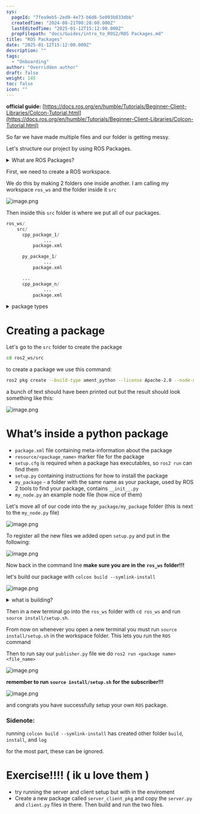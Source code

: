 ```yaml
---
sys:
  pageId: "7fea9eb5-2ed9-4e73-b6d6-5e093b833dbb"
  createdTime: "2024-08-21T00:28:00.000Z"
  lastEditedTime: "2025-01-12T15:12:00.000Z"
  propFilepath: "docs/Guides/intro_to_ROS2/ROS Packages.md"
title: "ROS Packages"
date: "2025-01-12T15:12:00.000Z"
description: ""
tags:
  - "Onboarding"
author: "Overridden author"
draft: false
weight: 145
toc: false
icon: ""
---
```


**official guide:** [https://docs.ros.org/en/humble/Tutorials/Beginner-Client-Libraries/Colcon-Tutorial.html](https://docs.ros.org/en/humble/Tutorials/Beginner-Client-Libraries/Colcon-Tutorial.html)

So far we have made multiple files and our folder is getting messy.

Let's structure our project by using ROS Packages.

<details>

<summary>What are ROS Packages?</summary>

ROS Packages are, as the name implies, packages of code that are highly sharable between ROS developers.

They consist of a folder, `package.xml` file, and source code

```python
      cpp_package_1/
		      ... imagine much code files here ..
          package.xml
```

</details>

First, we need to create a ROS workspace.

We do this by making 2 folders one inside another. I am calling my workspace `ros_ws` and the folder inside it `src`

![image.png](https://prod-files-secure.s3.us-west-2.amazonaws.com/d518164a-d88e-44d1-a4ee-3adb3bd8bce0/70706947-fd18-4537-a67b-e12946812d31/image.png?X-Amz-Algorithm=AWS4-HMAC-SHA256&X-Amz-Content-Sha256=UNSIGNED-PAYLOAD&X-Amz-Credential=ASIAZI2LB4662UDN7OAF%2F20250426%2Fus-west-2%2Fs3%2Faws4_request&X-Amz-Date=20250426T032432Z&X-Amz-Expires=3600&X-Amz-Security-Token=IQoJb3JpZ2luX2VjEKP%2F%2F%2F%2F%2F%2F%2F%2F%2F%2FwEaCXVzLXdlc3QtMiJHMEUCIDFrp2S4ftzFDLpqOGx5FdT22q3kQraLXjcHLFAJzMmSAiEAtWsVdJ4ijhD1w0muMF9sSEOgPwWIP%2BoLxF7fbZKOoPsq%2FwMIPBAAGgw2Mzc0MjMxODM4MDUiDNY3eHcQFxP%2FxX1mDyrcAw7cgG5fQwwfokLwAuO5P7Y%2B%2FUmttCdyDk1ewg%2BwofDuC18FRKBfKHYqvvdr%2BeVnEUCrjsDDoguLb%2FMukUNlng49yryGII84jutd%2FhyhQCJw9V6wdK9iCjDq9Nc0ZAd%2BBAc4yirfD4MMm4TtvzrV%2BtTZArBpd%2FIY1ov4nmmHUc8wkFFX%2F7bduCae%2BtKIGpp%2BNnRNRpmE2KjYeDQ9grKzgBF4Y6LvzKIBzxxPT0iTb78T7wE8IE1H7rQAXLrg2ecl6F4uTlF3rTJo7dRMcvCAblXnLzWgHztbNvGYe8HBPVuVjrIYnc3EG0aLYgAYgl01FCIBuyLu3J5Dpiz5IZFJQZkwrTxc57oip3GLgfMSo2LboHyUiTAbqJTEmcaQH5JErJBDkHlPlN%2BSoTB9%2Fqo4MZDjBksV2AGVsrgFHHxtod7C378MUVFYL6cq5ct6BCBoaVN41G7shc6SvryLO73X7ngm7G9H4nyIl%2FPsSXiqWqtaSJrQamfcUWKp9%2FrAseE7QeMG5RG2wPKkcsrL8TuEU8b43rkf57nsrJxh%2BbX5otVXeHQcGBYs3v5rT2N3t4Yif7EH2PN%2BJmdrRvfUTqTGFULuOgWgKuSfHXOmXJp6GvZA9q3idqXoJWjMEZ8UMNWNscAGOqUBia87ArDMjg4AEWXBZaUKosgua2DbtF6wU8dOHYd5z5%2F0nf3T3U7JZcqzzA%2FG1B%2Brrz1zKRMvCU%2Bgur0pV174BrzWSudxYCWM3MnDPZSTz1uCCyNk7lpItTD34tEAiP5A3F2U9O513cyVS0lj5c6kTtsxSa7GA8wwh2X14P6%2FeKefSHvEZblSGmNWCNLOT8YWy3Xr8n2xfMtG0Jmi3Zx0kX3SHqFC&X-Amz-Signature=1e218b74cd817ae5464de2f6da3d62b302b7edf6488f731b89f2e1ff783c4509&X-Amz-SignedHeaders=host&x-id=GetObject)

Then inside this `src` folder is where we put all of our packages.

```python
ros_ws/
    src/
      cpp_package_1/
		      ...
          package.xml

      py_package_1/
		      ...
          package.xml

      ...
      cpp_package_n/
		      ...
          package.xml

```

<details>

<summary>package types</summary>

packages can be either `C++` or python.

the intern file structure is different for each but for this guide we will stick to creating python packages

</details>

# Creating a package

Let's go to the `src` folder to create the package

```bash
cd ros2_ws/src
```

to create a package we use this command:

```bash
ros2 pkg create --build-type ament_python --license Apache-2.0 --node-name my_node my_package
```

a bunch of text should have been printed out but the result should look something like this:

![image.png](https://prod-files-secure.s3.us-west-2.amazonaws.com/d518164a-d88e-44d1-a4ee-3adb3bd8bce0/e6cf1e3f-8512-4a3e-b131-079f800bf3e8/image.png?X-Amz-Algorithm=AWS4-HMAC-SHA256&X-Amz-Content-Sha256=UNSIGNED-PAYLOAD&X-Amz-Credential=ASIAZI2LB4662UDN7OAF%2F20250426%2Fus-west-2%2Fs3%2Faws4_request&X-Amz-Date=20250426T032432Z&X-Amz-Expires=3600&X-Amz-Security-Token=IQoJb3JpZ2luX2VjEKP%2F%2F%2F%2F%2F%2F%2F%2F%2F%2FwEaCXVzLXdlc3QtMiJHMEUCIDFrp2S4ftzFDLpqOGx5FdT22q3kQraLXjcHLFAJzMmSAiEAtWsVdJ4ijhD1w0muMF9sSEOgPwWIP%2BoLxF7fbZKOoPsq%2FwMIPBAAGgw2Mzc0MjMxODM4MDUiDNY3eHcQFxP%2FxX1mDyrcAw7cgG5fQwwfokLwAuO5P7Y%2B%2FUmttCdyDk1ewg%2BwofDuC18FRKBfKHYqvvdr%2BeVnEUCrjsDDoguLb%2FMukUNlng49yryGII84jutd%2FhyhQCJw9V6wdK9iCjDq9Nc0ZAd%2BBAc4yirfD4MMm4TtvzrV%2BtTZArBpd%2FIY1ov4nmmHUc8wkFFX%2F7bduCae%2BtKIGpp%2BNnRNRpmE2KjYeDQ9grKzgBF4Y6LvzKIBzxxPT0iTb78T7wE8IE1H7rQAXLrg2ecl6F4uTlF3rTJo7dRMcvCAblXnLzWgHztbNvGYe8HBPVuVjrIYnc3EG0aLYgAYgl01FCIBuyLu3J5Dpiz5IZFJQZkwrTxc57oip3GLgfMSo2LboHyUiTAbqJTEmcaQH5JErJBDkHlPlN%2BSoTB9%2Fqo4MZDjBksV2AGVsrgFHHxtod7C378MUVFYL6cq5ct6BCBoaVN41G7shc6SvryLO73X7ngm7G9H4nyIl%2FPsSXiqWqtaSJrQamfcUWKp9%2FrAseE7QeMG5RG2wPKkcsrL8TuEU8b43rkf57nsrJxh%2BbX5otVXeHQcGBYs3v5rT2N3t4Yif7EH2PN%2BJmdrRvfUTqTGFULuOgWgKuSfHXOmXJp6GvZA9q3idqXoJWjMEZ8UMNWNscAGOqUBia87ArDMjg4AEWXBZaUKosgua2DbtF6wU8dOHYd5z5%2F0nf3T3U7JZcqzzA%2FG1B%2Brrz1zKRMvCU%2Bgur0pV174BrzWSudxYCWM3MnDPZSTz1uCCyNk7lpItTD34tEAiP5A3F2U9O513cyVS0lj5c6kTtsxSa7GA8wwh2X14P6%2FeKefSHvEZblSGmNWCNLOT8YWy3Xr8n2xfMtG0Jmi3Zx0kX3SHqFC&X-Amz-Signature=2db477c1d8982add1b818ba197301607a253f4234d69a570248b06f4b402b0fc&X-Amz-SignedHeaders=host&x-id=GetObject)

# What’s inside a python package

- `package.xml` file containing meta-information about the package
- `resource/<package_name>` marker file for the package
- `setup.cfg` is required when a package has executables, so `ros2 run` can find them
- `setup.py` containing instructions for how to install the package
- `my_package` - a folder with the same name as your package, used by ROS 2 tools to find your package, contains `__init__.py`
- `my_node.py` an example node file (how nice of them)

Let's move all of our code into the `my_package/my_package` folder (this is next to the `my_node.py` file)

![image.png](https://prod-files-secure.s3.us-west-2.amazonaws.com/d518164a-d88e-44d1-a4ee-3adb3bd8bce0/9ce58f11-0da9-4d3e-b86d-506a9685d378/image.png?X-Amz-Algorithm=AWS4-HMAC-SHA256&X-Amz-Content-Sha256=UNSIGNED-PAYLOAD&X-Amz-Credential=ASIAZI2LB4662UDN7OAF%2F20250426%2Fus-west-2%2Fs3%2Faws4_request&X-Amz-Date=20250426T032432Z&X-Amz-Expires=3600&X-Amz-Security-Token=IQoJb3JpZ2luX2VjEKP%2F%2F%2F%2F%2F%2F%2F%2F%2F%2FwEaCXVzLXdlc3QtMiJHMEUCIDFrp2S4ftzFDLpqOGx5FdT22q3kQraLXjcHLFAJzMmSAiEAtWsVdJ4ijhD1w0muMF9sSEOgPwWIP%2BoLxF7fbZKOoPsq%2FwMIPBAAGgw2Mzc0MjMxODM4MDUiDNY3eHcQFxP%2FxX1mDyrcAw7cgG5fQwwfokLwAuO5P7Y%2B%2FUmttCdyDk1ewg%2BwofDuC18FRKBfKHYqvvdr%2BeVnEUCrjsDDoguLb%2FMukUNlng49yryGII84jutd%2FhyhQCJw9V6wdK9iCjDq9Nc0ZAd%2BBAc4yirfD4MMm4TtvzrV%2BtTZArBpd%2FIY1ov4nmmHUc8wkFFX%2F7bduCae%2BtKIGpp%2BNnRNRpmE2KjYeDQ9grKzgBF4Y6LvzKIBzxxPT0iTb78T7wE8IE1H7rQAXLrg2ecl6F4uTlF3rTJo7dRMcvCAblXnLzWgHztbNvGYe8HBPVuVjrIYnc3EG0aLYgAYgl01FCIBuyLu3J5Dpiz5IZFJQZkwrTxc57oip3GLgfMSo2LboHyUiTAbqJTEmcaQH5JErJBDkHlPlN%2BSoTB9%2Fqo4MZDjBksV2AGVsrgFHHxtod7C378MUVFYL6cq5ct6BCBoaVN41G7shc6SvryLO73X7ngm7G9H4nyIl%2FPsSXiqWqtaSJrQamfcUWKp9%2FrAseE7QeMG5RG2wPKkcsrL8TuEU8b43rkf57nsrJxh%2BbX5otVXeHQcGBYs3v5rT2N3t4Yif7EH2PN%2BJmdrRvfUTqTGFULuOgWgKuSfHXOmXJp6GvZA9q3idqXoJWjMEZ8UMNWNscAGOqUBia87ArDMjg4AEWXBZaUKosgua2DbtF6wU8dOHYd5z5%2F0nf3T3U7JZcqzzA%2FG1B%2Brrz1zKRMvCU%2Bgur0pV174BrzWSudxYCWM3MnDPZSTz1uCCyNk7lpItTD34tEAiP5A3F2U9O513cyVS0lj5c6kTtsxSa7GA8wwh2X14P6%2FeKefSHvEZblSGmNWCNLOT8YWy3Xr8n2xfMtG0Jmi3Zx0kX3SHqFC&X-Amz-Signature=5a384169a58b9aea61731f6caab6dbaab63ca002ed997e6477d00a7199a9f815&X-Amz-SignedHeaders=host&x-id=GetObject)

To register all the new files we added open `setup.py` and put in the following:

![image.png](https://prod-files-secure.s3.us-west-2.amazonaws.com/d518164a-d88e-44d1-a4ee-3adb3bd8bce0/1cd7c262-4cae-4496-9d75-c178537d24a2/image.png?X-Amz-Algorithm=AWS4-HMAC-SHA256&X-Amz-Content-Sha256=UNSIGNED-PAYLOAD&X-Amz-Credential=ASIAZI2LB4662UDN7OAF%2F20250426%2Fus-west-2%2Fs3%2Faws4_request&X-Amz-Date=20250426T032432Z&X-Amz-Expires=3600&X-Amz-Security-Token=IQoJb3JpZ2luX2VjEKP%2F%2F%2F%2F%2F%2F%2F%2F%2F%2FwEaCXVzLXdlc3QtMiJHMEUCIDFrp2S4ftzFDLpqOGx5FdT22q3kQraLXjcHLFAJzMmSAiEAtWsVdJ4ijhD1w0muMF9sSEOgPwWIP%2BoLxF7fbZKOoPsq%2FwMIPBAAGgw2Mzc0MjMxODM4MDUiDNY3eHcQFxP%2FxX1mDyrcAw7cgG5fQwwfokLwAuO5P7Y%2B%2FUmttCdyDk1ewg%2BwofDuC18FRKBfKHYqvvdr%2BeVnEUCrjsDDoguLb%2FMukUNlng49yryGII84jutd%2FhyhQCJw9V6wdK9iCjDq9Nc0ZAd%2BBAc4yirfD4MMm4TtvzrV%2BtTZArBpd%2FIY1ov4nmmHUc8wkFFX%2F7bduCae%2BtKIGpp%2BNnRNRpmE2KjYeDQ9grKzgBF4Y6LvzKIBzxxPT0iTb78T7wE8IE1H7rQAXLrg2ecl6F4uTlF3rTJo7dRMcvCAblXnLzWgHztbNvGYe8HBPVuVjrIYnc3EG0aLYgAYgl01FCIBuyLu3J5Dpiz5IZFJQZkwrTxc57oip3GLgfMSo2LboHyUiTAbqJTEmcaQH5JErJBDkHlPlN%2BSoTB9%2Fqo4MZDjBksV2AGVsrgFHHxtod7C378MUVFYL6cq5ct6BCBoaVN41G7shc6SvryLO73X7ngm7G9H4nyIl%2FPsSXiqWqtaSJrQamfcUWKp9%2FrAseE7QeMG5RG2wPKkcsrL8TuEU8b43rkf57nsrJxh%2BbX5otVXeHQcGBYs3v5rT2N3t4Yif7EH2PN%2BJmdrRvfUTqTGFULuOgWgKuSfHXOmXJp6GvZA9q3idqXoJWjMEZ8UMNWNscAGOqUBia87ArDMjg4AEWXBZaUKosgua2DbtF6wU8dOHYd5z5%2F0nf3T3U7JZcqzzA%2FG1B%2Brrz1zKRMvCU%2Bgur0pV174BrzWSudxYCWM3MnDPZSTz1uCCyNk7lpItTD34tEAiP5A3F2U9O513cyVS0lj5c6kTtsxSa7GA8wwh2X14P6%2FeKefSHvEZblSGmNWCNLOT8YWy3Xr8n2xfMtG0Jmi3Zx0kX3SHqFC&X-Amz-Signature=b814a1fe6bf9b3c77341f00d839486fb2e1b9fdbc504c7c35537552df5d347f6&X-Amz-SignedHeaders=host&x-id=GetObject)

Now back in the command line **make sure you are in the** **`ros_ws`** **folder!!!**

let's build our package with `colcon build --symlink-install`

![image.png](https://prod-files-secure.s3.us-west-2.amazonaws.com/d518164a-d88e-44d1-a4ee-3adb3bd8bce0/2f2a0d27-b173-48fd-b189-5f5c0ce65619/image.png?X-Amz-Algorithm=AWS4-HMAC-SHA256&X-Amz-Content-Sha256=UNSIGNED-PAYLOAD&X-Amz-Credential=ASIAZI2LB4662UDN7OAF%2F20250426%2Fus-west-2%2Fs3%2Faws4_request&X-Amz-Date=20250426T032432Z&X-Amz-Expires=3600&X-Amz-Security-Token=IQoJb3JpZ2luX2VjEKP%2F%2F%2F%2F%2F%2F%2F%2F%2F%2FwEaCXVzLXdlc3QtMiJHMEUCIDFrp2S4ftzFDLpqOGx5FdT22q3kQraLXjcHLFAJzMmSAiEAtWsVdJ4ijhD1w0muMF9sSEOgPwWIP%2BoLxF7fbZKOoPsq%2FwMIPBAAGgw2Mzc0MjMxODM4MDUiDNY3eHcQFxP%2FxX1mDyrcAw7cgG5fQwwfokLwAuO5P7Y%2B%2FUmttCdyDk1ewg%2BwofDuC18FRKBfKHYqvvdr%2BeVnEUCrjsDDoguLb%2FMukUNlng49yryGII84jutd%2FhyhQCJw9V6wdK9iCjDq9Nc0ZAd%2BBAc4yirfD4MMm4TtvzrV%2BtTZArBpd%2FIY1ov4nmmHUc8wkFFX%2F7bduCae%2BtKIGpp%2BNnRNRpmE2KjYeDQ9grKzgBF4Y6LvzKIBzxxPT0iTb78T7wE8IE1H7rQAXLrg2ecl6F4uTlF3rTJo7dRMcvCAblXnLzWgHztbNvGYe8HBPVuVjrIYnc3EG0aLYgAYgl01FCIBuyLu3J5Dpiz5IZFJQZkwrTxc57oip3GLgfMSo2LboHyUiTAbqJTEmcaQH5JErJBDkHlPlN%2BSoTB9%2Fqo4MZDjBksV2AGVsrgFHHxtod7C378MUVFYL6cq5ct6BCBoaVN41G7shc6SvryLO73X7ngm7G9H4nyIl%2FPsSXiqWqtaSJrQamfcUWKp9%2FrAseE7QeMG5RG2wPKkcsrL8TuEU8b43rkf57nsrJxh%2BbX5otVXeHQcGBYs3v5rT2N3t4Yif7EH2PN%2BJmdrRvfUTqTGFULuOgWgKuSfHXOmXJp6GvZA9q3idqXoJWjMEZ8UMNWNscAGOqUBia87ArDMjg4AEWXBZaUKosgua2DbtF6wU8dOHYd5z5%2F0nf3T3U7JZcqzzA%2FG1B%2Brrz1zKRMvCU%2Bgur0pV174BrzWSudxYCWM3MnDPZSTz1uCCyNk7lpItTD34tEAiP5A3F2U9O513cyVS0lj5c6kTtsxSa7GA8wwh2X14P6%2FeKefSHvEZblSGmNWCNLOT8YWy3Xr8n2xfMtG0Jmi3Zx0kX3SHqFC&X-Amz-Signature=38b72f1248e88a1157a82b9a067ccda1229c2146e629399b316317c3193e634f&X-Amz-SignedHeaders=host&x-id=GetObject)

<details>

<summary>what is building?</summary>

if you are a CS major at Rose-Hulman you will learn the answer to this in CSSE132

but TLDR; is it combines all the code files into one program that can be run easily 

</details>

Then in a new terminal go into the `ros_ws` folder with `cd ros_ws` and run `source install/setup.sh`. 

From now on whenever you open a new terminal you must run `source install/setup.sh` in the workspace folder. This lets you run the `ROS` command

Then to run say our `publisher.py` file we do `ros2 run <package name> <file_name>`

![image.png](https://prod-files-secure.s3.us-west-2.amazonaws.com/d518164a-d88e-44d1-a4ee-3adb3bd8bce0/4f4b1219-3a44-4632-aa0a-ce3471699f59/image.png?X-Amz-Algorithm=AWS4-HMAC-SHA256&X-Amz-Content-Sha256=UNSIGNED-PAYLOAD&X-Amz-Credential=ASIAZI2LB4662UDN7OAF%2F20250426%2Fus-west-2%2Fs3%2Faws4_request&X-Amz-Date=20250426T032434Z&X-Amz-Expires=3600&X-Amz-Security-Token=IQoJb3JpZ2luX2VjEKP%2F%2F%2F%2F%2F%2F%2F%2F%2F%2FwEaCXVzLXdlc3QtMiJHMEUCIDFrp2S4ftzFDLpqOGx5FdT22q3kQraLXjcHLFAJzMmSAiEAtWsVdJ4ijhD1w0muMF9sSEOgPwWIP%2BoLxF7fbZKOoPsq%2FwMIPBAAGgw2Mzc0MjMxODM4MDUiDNY3eHcQFxP%2FxX1mDyrcAw7cgG5fQwwfokLwAuO5P7Y%2B%2FUmttCdyDk1ewg%2BwofDuC18FRKBfKHYqvvdr%2BeVnEUCrjsDDoguLb%2FMukUNlng49yryGII84jutd%2FhyhQCJw9V6wdK9iCjDq9Nc0ZAd%2BBAc4yirfD4MMm4TtvzrV%2BtTZArBpd%2FIY1ov4nmmHUc8wkFFX%2F7bduCae%2BtKIGpp%2BNnRNRpmE2KjYeDQ9grKzgBF4Y6LvzKIBzxxPT0iTb78T7wE8IE1H7rQAXLrg2ecl6F4uTlF3rTJo7dRMcvCAblXnLzWgHztbNvGYe8HBPVuVjrIYnc3EG0aLYgAYgl01FCIBuyLu3J5Dpiz5IZFJQZkwrTxc57oip3GLgfMSo2LboHyUiTAbqJTEmcaQH5JErJBDkHlPlN%2BSoTB9%2Fqo4MZDjBksV2AGVsrgFHHxtod7C378MUVFYL6cq5ct6BCBoaVN41G7shc6SvryLO73X7ngm7G9H4nyIl%2FPsSXiqWqtaSJrQamfcUWKp9%2FrAseE7QeMG5RG2wPKkcsrL8TuEU8b43rkf57nsrJxh%2BbX5otVXeHQcGBYs3v5rT2N3t4Yif7EH2PN%2BJmdrRvfUTqTGFULuOgWgKuSfHXOmXJp6GvZA9q3idqXoJWjMEZ8UMNWNscAGOqUBia87ArDMjg4AEWXBZaUKosgua2DbtF6wU8dOHYd5z5%2F0nf3T3U7JZcqzzA%2FG1B%2Brrz1zKRMvCU%2Bgur0pV174BrzWSudxYCWM3MnDPZSTz1uCCyNk7lpItTD34tEAiP5A3F2U9O513cyVS0lj5c6kTtsxSa7GA8wwh2X14P6%2FeKefSHvEZblSGmNWCNLOT8YWy3Xr8n2xfMtG0Jmi3Zx0kX3SHqFC&X-Amz-Signature=9da3fe724b8f6cbee706e02b70b02d17c66296ff25990a39daad9b35355cb3c4&X-Amz-SignedHeaders=host&x-id=GetObject)

**remember to run** **`source install/setup.sh`** **for the subscriber!!!**

![image.png](https://prod-files-secure.s3.us-west-2.amazonaws.com/d518164a-d88e-44d1-a4ee-3adb3bd8bce0/02121119-dad4-49ec-8356-c956108b4243/image.png?X-Amz-Algorithm=AWS4-HMAC-SHA256&X-Amz-Content-Sha256=UNSIGNED-PAYLOAD&X-Amz-Credential=ASIAZI2LB4662UDN7OAF%2F20250426%2Fus-west-2%2Fs3%2Faws4_request&X-Amz-Date=20250426T032435Z&X-Amz-Expires=3600&X-Amz-Security-Token=IQoJb3JpZ2luX2VjEKP%2F%2F%2F%2F%2F%2F%2F%2F%2F%2FwEaCXVzLXdlc3QtMiJHMEUCIDFrp2S4ftzFDLpqOGx5FdT22q3kQraLXjcHLFAJzMmSAiEAtWsVdJ4ijhD1w0muMF9sSEOgPwWIP%2BoLxF7fbZKOoPsq%2FwMIPBAAGgw2Mzc0MjMxODM4MDUiDNY3eHcQFxP%2FxX1mDyrcAw7cgG5fQwwfokLwAuO5P7Y%2B%2FUmttCdyDk1ewg%2BwofDuC18FRKBfKHYqvvdr%2BeVnEUCrjsDDoguLb%2FMukUNlng49yryGII84jutd%2FhyhQCJw9V6wdK9iCjDq9Nc0ZAd%2BBAc4yirfD4MMm4TtvzrV%2BtTZArBpd%2FIY1ov4nmmHUc8wkFFX%2F7bduCae%2BtKIGpp%2BNnRNRpmE2KjYeDQ9grKzgBF4Y6LvzKIBzxxPT0iTb78T7wE8IE1H7rQAXLrg2ecl6F4uTlF3rTJo7dRMcvCAblXnLzWgHztbNvGYe8HBPVuVjrIYnc3EG0aLYgAYgl01FCIBuyLu3J5Dpiz5IZFJQZkwrTxc57oip3GLgfMSo2LboHyUiTAbqJTEmcaQH5JErJBDkHlPlN%2BSoTB9%2Fqo4MZDjBksV2AGVsrgFHHxtod7C378MUVFYL6cq5ct6BCBoaVN41G7shc6SvryLO73X7ngm7G9H4nyIl%2FPsSXiqWqtaSJrQamfcUWKp9%2FrAseE7QeMG5RG2wPKkcsrL8TuEU8b43rkf57nsrJxh%2BbX5otVXeHQcGBYs3v5rT2N3t4Yif7EH2PN%2BJmdrRvfUTqTGFULuOgWgKuSfHXOmXJp6GvZA9q3idqXoJWjMEZ8UMNWNscAGOqUBia87ArDMjg4AEWXBZaUKosgua2DbtF6wU8dOHYd5z5%2F0nf3T3U7JZcqzzA%2FG1B%2Brrz1zKRMvCU%2Bgur0pV174BrzWSudxYCWM3MnDPZSTz1uCCyNk7lpItTD34tEAiP5A3F2U9O513cyVS0lj5c6kTtsxSa7GA8wwh2X14P6%2FeKefSHvEZblSGmNWCNLOT8YWy3Xr8n2xfMtG0Jmi3Zx0kX3SHqFC&X-Amz-Signature=513b245c2d2cc502224af26fc41ef38bb85b576ab48e4e98ec005fddbc41720c&X-Amz-SignedHeaders=host&x-id=GetObject)

and congrats you have successfully setup your own `ROS` package.

### Sidenote:

running `colcon build --symlink-install` has created other folder `build`, `install`, and `log`

for the most part, these can be ignored.

# Exercise!!!! ( ik u love them )

- try running the server and client setup but with in the enviroment
- Create a new package called `server_client_pkg` and copy the `server.py` and `client.py` files in there. Then build and run the two files.

